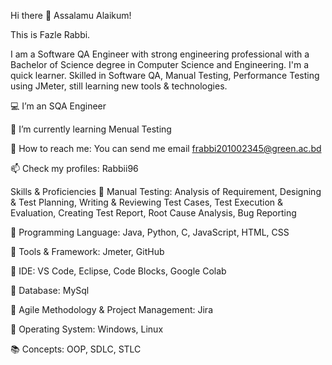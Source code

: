 Hi there 👋
Assalamu Alaikum!

This is Fazle Rabbi.

I am a Software QA Engineer with strong engineering professional with a Bachelor of Science degree in Computer Science and Engineering. I'm a quick learner. Skilled in Software QA, Manual Testing, Performance Testing using JMeter, still learning new tools & technologies.

💻 I’m an SQA Engineer

🎯 I’m currently learning Menual Testing

📧 How to reach me: You can send me email frabbi201002345@green.ac.bd

📫 Check my profiles: Rabbii96

Skills & Proficiencies
📘 Manual Testing: Analysis of Requirement, Designing & Test Planning, Writing & Reviewing Test Cases, Test Execution & Evaluation, Creating Test Report, Root Cause Analysis, Bug Reporting

📕 Programming Language: Java, Python, C, JavaScript, HTML, CSS

📗 Tools & Framework:  Jmeter, GitHub

📔 IDE: VS Code, Eclipse, Code Blocks, Google Colab

📓 Database: MySql

📙 Agile Methodology & Project Management: Jira

📒 Operating System: Windows, Linux

📚 Concepts: OOP, SDLC, STLC
